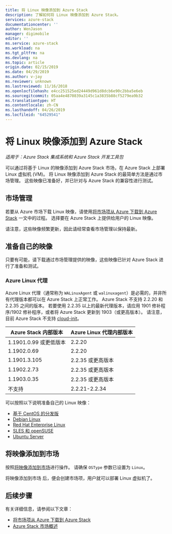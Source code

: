 ```yaml
---
title: 将 Linux 映像添加到 Azure Stack
description: 了解如何将 Linux 映像添加到 Azure Stack。
services: azure-stack
documentationcenter: ''
author: WenJason
manager: digimobile
editor: ''
ms.service: azure-stack
ms.workload: na
ms.tgt_pltfrm: na
ms.devlang: na
ms.topic: article
origin.date: 02/15/2019
ms.date: 04/29/2019
ms.author: v-jay
ms.reviewer: unknown
ms.lastreviewed: 11/16/2018
ms.openlocfilehash: e4cc251525ed24449d961d8dcb6e90c2bba5e6eb
ms.sourcegitcommit: 05aa4e4870839a3145c1a3835b88cf5279ea9b32
ms.translationtype: HT
ms.contentlocale: zh-CN
ms.lasthandoff: 04/26/2019
ms.locfileid: "64529541"
---
```

# <a name="add-linux-images-to-azure-stack"></a>将 Linux 映像添加到 Azure Stack

*适用于：Azure Stack 集成系统和 Azure Stack 开发工具包*

可以通过将基于 Linux 的映像添加到 Azure Stack 市场，在 Azure Stack 上部署 Linux 虚拟机 (VM)。 将 Linux 映像添加到 Azure Stack 的最简单方法是通过市场管理。 这些映像已准备好，并已针对与 Azure Stack 的兼容性进行测试。

## <a name="marketplace-management"></a>市场管理

若要从 Azure 市场下载 Linux 映像，请使用[将市场项从 Azure 下载到 Azure Stack](azure-stack-download-azure-marketplace-item.md) 一文中的过程。 选择要在 Azure Stack 上提供给用户的 Linux 映像。 

请注意，这些映像频繁更新，因此请经常查看市场管理以保持最新。

## <a name="prepare-your-own-image"></a>准备自己的映像

只要有可能，请下载通过市场管理提供的映像，这些映像已针对 Azure Stack 进行了准备和测试。

### <a name="azure-linux-agent"></a>Azure Linux 代理
Azure Linux 代理（通常称为 `WALinuxAgent` 或 `walinuxagent`）是必需的，并非所有代理版本都可以在 Azure Stack 上正常工作。 Azure Stack 不支持 2.2.20 和 2.2.35 之间的版本。 若要使用 2.2.35 以上的最新代理版本，请应用 1901 修补程序/1902 修补程序，或者将 Azure Stack 更新到 1903（或更高版本）。 请注意，目前 Azure Stack 不支持 [cloud-init](https://cloud-init.io/)。

| Azure Stack 内部版本 | Azure Linux 代理内部版本 |
| ------------- | ------------- |
| 1.1901.0.99 或更低版本 | 2.2.20 |
| 1.1902.0.69  | 2.2.20  |
|  1.1901.3.105   | 2.2.35 或更高版本 |
| 1.1902.2.73  | 2.2.35 或更高版本 |
| 1.1903.0.35  | 2.2.35 或更高版本 |
| 不支持 | 2.2.21-2.2.34 |

可以按照以下说明准备自己的 Linux 映像：

* [基于 CentOS 的分发版](/virtual-machines/linux/create-upload-centos?toc=%2fvirtual-machines%2flinux%2ftoc.json)
* [Debian Linux](/virtual-machines/linux/debian-create-upload-vhd?toc=%2fvirtual-machines%2flinux%2ftoc.json)
* [Red Hat Enterprise Linux](azure-stack-redhat-create-upload-vhd.md)
* [SLES 和 openSUSE](/virtual-machines/linux/suse-create-upload-vhd?toc=%2fvirtual-machines%2flinux%2ftoc.json)
* [Ubuntu Server](/virtual-machines/linux/create-upload-ubuntu?toc=%2fvirtual-machines%2flinux%2ftoc.json)

## <a name="add-your-image-to-the-marketplace"></a>将映像添加到市场

按照[将映像添加到市场](azure-stack-add-vm-image.md)进行操作。 请确保 `OSType` 参数已设置为 `Linux`。

将映像添加到市场 后，便会创建市场项，用户就可以部署 Linux 虚拟机了。

## <a name="next-steps"></a>后续步骤

有关详细信息，请参阅以下文章：

- [将市场项从 Azure 下载到 Azure Stack](azure-stack-download-azure-marketplace-item.md)
- [Azure Stack 市场概述](azure-stack-marketplace.md)